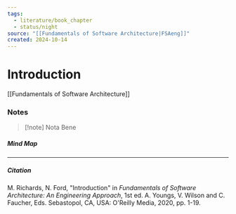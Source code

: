 ```yaml
---
tags:
  - literature/book_chapter
  - status/night
source: "[[Fundamentals of Software Architecture|FSAeng]]"
created: 2024-10-14
---
```

# Introduction

[[Fundamentals of Software Architecture]]

### Notes


> [!note] Nota Bene

##### Mind Map

---
##### Citation

M. Richards, N. Ford, "Introduction" in *Fundamentals of Software Architecture: An Engineering Approach*, 1st ed. A. Youngs, V. Wilson and C. Faucher, Eds. Sebastopol, CA, USA: O'Reilly Media, 2020, pp. 1-19.

